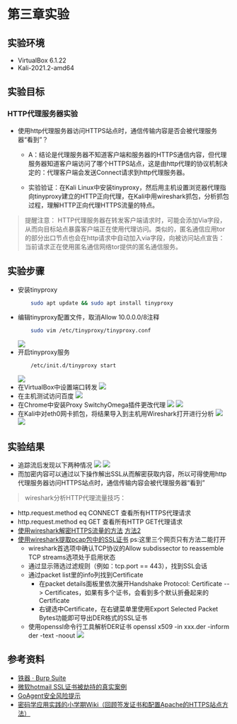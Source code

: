 # 第三章实验
## 实验环境
- VirtualBox 6.1.22
- Kali-2021.2-amd64

## 实验目标
### HTTP代理服务器实验
- 使用http代理服务器访问HTTPS站点时，通信传输内容是否会被代理服务器“看到”？

  - A：结论是代理服务器不知道客户端和服务器的HTTPS通信内容，但代理服务器知道客户端访问了哪个HTTPS站点，这是由http代理的协议机制决定的：代理客户端会发送Connect请求到http代理服务器。

  - 实验验证：在Kali Linux中安装tinyproxy，然后用主机设置浏览器代理指向tinyproxy建立的HTTP正向代理，在Kali中用wireshark抓包，分析抓包过程，理解HTTP正向代理HTTPS流量的特点。

>提醒注意： HTTP代理服务器在转发客户端请求时，可能会添加Via字段，从而向目标站点暴露客户端正在使用代理访问。类似的，匿名通信应用tor的部分出口节点也会在http请求中自动加入via字段，向被访问站点宣告：当前请求正在使用匿名通信网络tor提供的匿名通信服务。

## 实验步骤
- 安装tinyproxy
    ```bash
        sudo apt update && sudo apt install tinyproxy
    ```
- 编辑tinyproxy配置文件，取消Allow 10.0.0.0/8注释
    ```bash
        sudo vim /etc/tinyproxy/tinyproxy.conf
    ```
    ![](img/allow.png)
- 开启tinyproxy服务
    ```bash
        /etc/init.d/tinyproxy start
    ```
    ![](img/start.png)
- 在VirtualBox中设置端口转发
    ![](img/transpond.png)
- 在主机测试访问百度
    ![](img/test1.png)
- 在Chrome中安装Proxy SwitchyOmega插件更改代理
    ![](img/Proxy%20SwitchyOmega.png)
    ![](img/PROXY.png)
- 在Kali中对eth0网卡抓包，将结果导入到主机用Wireshark打开进行分析
    ![](img/connect.png)
    ![](img/get.png)


## 实验结果
- 追踪流后发现以下两种情况
    ![](img/http1.png)
    ![](img/http2.png)
- 而加密内容可以通过以下操作解出SSL从而解密获取内容，所以可得使用http代理服务器访问HTTPS站点时，通信传输内容会被代理服务器“看到”
>wireshark分析HTTP代理流量技巧：
* http.request.method eq CONNECT 查看所有HTTPS代理请求
* http.request.method eq GET 查看所有HTTP GET代理请求
* [使用wireshark解密HTTPS流量的方法](http://support.citrix.com/article/CTX116557) [方法2](https://wiki.wireshark.org/SSL)
* [使用wireshark提取pcap包中的SSL证书](http://mccltd.net/blog/?p=2036) ps:这里三个网页只有方法二能打开
  * wireshark首选项中确认TCP协议的Allow subdissector to reassemble TCP streams选项处于启用状态
  * 通过显示筛选过滤规则（例如：tcp.port == 443），找到SSL会话
  * 通过packet list里的info列找到Certificate
      * 在packet details面板里依次展开Handshake Protocol: Certificate --> Certificates，如果有多个证书，会看到多个默认折叠起来的Certificate
      * 右键选中Certificate，在右键菜单里使用Export Selected Packet Bytes功能即可导出DER格式的SSL证书
  * 使用openssl命令行工具解析DER证书
openssl x509 -in xxx.der -inform der -text -noout
![](img/ssl.png)
## 参考资料
- [铁器 · Burp Suite](http://daily.zhihu.com/story/3905128)
- [微软hotmail SSL证书被劫持的真实案例](http://www.freebuf.com/news/45929.html)
- [GoAgent安全风险提示](https://www.bamsoftware.com/sec/goagent-advisory.html)
- [密码学应用实践的小学期Wiki（回顾签发证书和配置Apache的HTTPS站点方法）](https://c4pr1c3.github.io/cuc-wiki/ac.html)
 